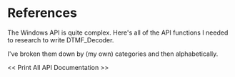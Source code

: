 References
==========

The Windows API is quite complex.  Here's all of the API functions I needed to
research to write DTMF_Decoder.

I've broken them down by (my own) categories and then alphabetically.


<< Print All API Documentation >>
